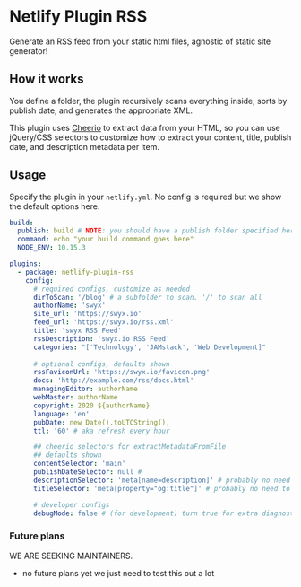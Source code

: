 # Netlify Plugin RSS

Generate an RSS feed from your static html files, agnostic of static site generator!

## How it works

You define a folder, the plugin recursively scans everything inside, sorts by publish date, and generates the appropriate XML.

This plugin uses [Cheerio](https://github.com/cheeriojs/cheerio) to extract data from your HTML, so you can use jQuery/CSS selectors to customize how to extract your content, title, publish date, and description metadata per item.

## Usage

Specify the plugin in your `netlify.yml`. No config is required but we show the default options here.

```yml
build:
  publish: build # NOTE: you should have a publish folder specified here for this to work
  command: echo "your build command goes here"
  NODE_ENV: 10.15.3

plugins:
  - package: netlify-plugin-rss
    config:
      # required configs, customize as needed
      dirToScan: '/blog' # a subfolder to scan. '/' to scan all
      authorName: 'swyx'
      site_url: 'https://swyx.io'
      feed_url: 'https://swyx.io/rss.xml'
      title: 'swyx RSS Feed'
      rssDescription: 'swyx.io RSS Feed'
      categories: "['Technology', 'JAMstack', 'Web Development]"
      
      # optional configs, defaults shown
      rssFaviconUrl: 'https://swyx.io/favicon.png'
      docs: 'http://example.com/rss/docs.html'
      managingEditor: authorName
      webMaster: authorName
      copyright: 2020 ${authorName}
      language: 'en'
      pubDate: new Date().toUTCString(),
      ttl: '60' # aka refresh every hour

      ## cheerio selectors for extractMetadataFromFile
      ## defaults shown
      contentSelector: 'main'
      publishDateSelector: null # 
      descriptionSelector: 'meta[name=description]' # probably no need to change
      titleSelector: 'meta[property="og:title"]' # probably no need to change

      # developer configs
      debugMode: false # (for development) turn true for extra diagnostic logging
```


### Future plans

WE ARE SEEKING MAINTAINERS. 

- no future plans yet we just need to test this out a lot